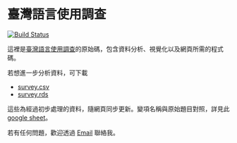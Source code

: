# 臺灣語言使用調查

[![Build Status](https://travis-ci.org/twLangSurvey/main.svg?branch=master)](https://travis-ci.org/twLangSurvey/main)

這裡是[臺灣語言使用調查](https://twlangsurvey.github.io/main/)的原始碼，包含資料分析、視覺化以及網頁所需的程式碼。



若想進一步分析資料，可下載

- [survey.csv](https://github.com/twLangSurvey/main/blob/gh-pages/data/survey.csv)
- [survey.rds](https://github.com/twLangSurvey/main/blob/gh-pages/data/survey.rds)

這些為經過初步處理的資料，隨網頁同步更新。變項名稱與原始題目對照，詳見此 [google sheet](https://docs.google.com/spreadsheets/d/1NbalBJPAPIzGwpVDI9fTf0q8GpCBWhVep_9aD5uQKy4/edit?usp=sharing)。

若有任何問題，歡迎透過 [Email](mailto:liaomovie2@gmail.com) 聯絡我。
